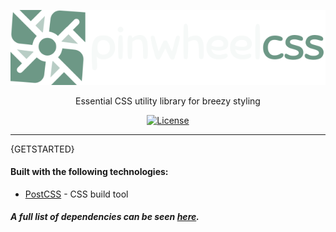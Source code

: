 <p align="center">
  <a href="/">
    <picture>
      <source media="(prefers-color-scheme: dark)" srcset="https://raw.githubusercontent.com/bayrock/pinwheelcss/main/src/logo/dark.svg">
      <source media="(prefers-color-scheme: light)" srcset="https://raw.githubusercontent.com/bayrock/pinwheelcss/main/src/logo/light.svg">
      <img alt="Pinwheel CSS" src="https://raw.githubusercontent.com/bayrock/pinwheelcss/main/src/logo/dark.svg">
    </picture>
  </a>
</p>

<p align="center">
  Essential CSS utility library for breezy styling
</p>

<p align="center">
    <a href="https://github.com/bayrock/pinwheelcss/blob/main/LICENSE"><img src="https://img.shields.io/github/license/bayrock/pinwheelcss?color=6D9886&style=flat-square" alt="License"></a>
</p>

------

{GETSTARTED}

#### Built with the following technologies:
* [PostCSS](https://postcss.org/) - CSS build tool
##### A full list of dependencies can be seen [here](https://github.com/bayrock/pinwheelcss/network/dependencies).
